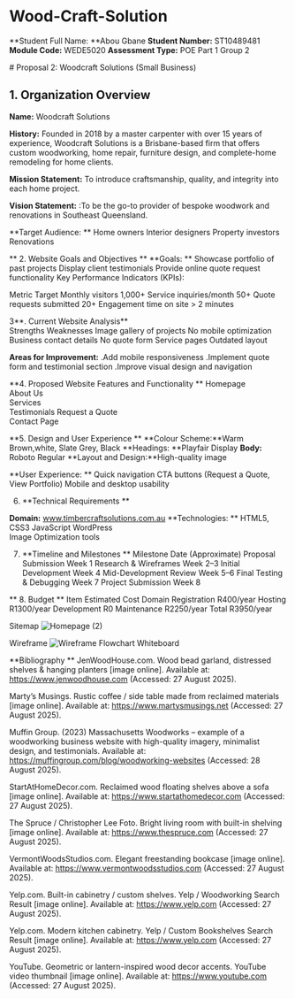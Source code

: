 # Wood-Craft-Solution

**Student Full Name: **Abou Gbane 
**Student Number:** ST10489481 
**Module Code:** WEDE5020 
**Assessment Type:** POE Part 1 
Group 2 
 

​# Proposal 2: Woodcraft Solutions (Small Business) 

## 1. Organization Overview 

**Name:** Woodcraft Solutions 

**History:** Founded in 2018 by a master carpenter with over 15 years of experience, Woodcraft Solutions is a Brisbane-based firm that offers custom woodworking, home repair, furniture design, and complete-home remodeling for home clients. 

**Mission Statement:** To introduce craftsmanship, quality, and integrity into each home project. 

**Vision Statement:** :To be the go-to provider of bespoke woodwork and renovations in Southeast Queensland. 

**Target Audience: **
Home owners 
Interior designers 
Property investors 
Renovations 

** 2. Website Goals and Objectives **
**Goals: **
Showcase portfolio of past projects 
Display client testimonials 
Provide online quote request functionality 
Key Performance Indicators (KPIs): 

Metric                      Target 
Monthly visitors            1,000+ 
Service inquiries/month     50+ 
Quote requests submitted    20+ 
Engagement time on site     > 2 minutes 

 

3**. Current Website Analysis**  
Strengths                       Weaknesses 
Image gallery of projects       No mobile optimization 
Business contact details        No quote form 
Service pages                   Outdated layout 

**Areas for Improvement:** 
.Add mobile responsiveness 
.Implement quote form and testimonial section 
.Improve visual design and navigation 

 

**4. Proposed Website Features and Functionality **
Homepage  
About Us  
Services  
Testimonials 
Request a Quote  
Contact Page  

**5. Design and User Experience **
**Colour Scheme:**Warm Brown,white, Slate Grey, Black 
**Headings: **Playfair Display 
**Body:** Roboto Regular 
**Layout and Design:**High-quality image 

**User Experience: **
Quick navigation 
CTA buttons (Request a Quote, View Portfolio) 
Mobile and desktop usability 

 
6. **Technical Requirements **

**Domain:** www.timbercraftsolutions.com.au 
**Technologies: **
HTML5, CSS3 
JavaScript 
WordPress  
Image Optimization tools 

 
7. **Timeline and Milestones **
Milestone                   Date (Approximate) 
Proposal Submission         Week 1 
Research & Wireframes       Week 2–3 
Initial Development         Week 4 
Mid-Development Review      Week 5–6 
Final Testing & Debugging   Week 7 
Project Submission          Week 8 

 **
8. Budget **
Item                     Estimated Cost 
Domain Registration      R400/year 
Hosting                  R1300/year 
Development              R0 
Maintenance              R2250/year 
Total                    R3950/year 

 
Sitemap 
![Homepage (2)](https://github.com/user-attachments/assets/6d293422-0c24-4156-a3e6-f265cfb47aec)

 Wireframe 
![Wireframe Flowchart Whiteboard](https://github.com/user-attachments/assets/3a363b85-d697-4b80-b9f2-f875f4c3abb5)

  **Bibliography **
JenWoodHouse.com. Wood bead garland, distressed shelves & hanging planters [image online]. Available at: https://www.jenwoodhouse.com (Accessed: 27 August 2025). 

Marty’s Musings. Rustic coffee / side table made from reclaimed materials [image online]. Available at: https://www.martysmusings.net (Accessed: 27 August 2025). 

Muffin Group. (2023) Massachusetts Woodworks – example of a woodworking business website with high-quality imagery, minimalist design, and testimonials. Available at: https://muffingroup.com/blog/woodworking-websites (Accessed: 28 August 2025). 

StartAtHomeDecor.com. Reclaimed wood floating shelves above a sofa [image online]. Available at: https://www.startathomedecor.com (Accessed: 27 August 2025). 

The Spruce / Christopher Lee Foto. Bright living room with built-in shelving [image online]. Available at: https://www.thespruce.com (Accessed: 27 August 2025). 

VermontWoodsStudios.com. Elegant freestanding bookcase [image online]. Available at: https://www.vermontwoodsstudios.com (Accessed: 27 August 2025). 

Yelp.com. Built-in cabinetry / custom shelves. Yelp / Woodworking Search Result [image online]. Available at: https://www.yelp.com (Accessed: 27 August 2025). 

Yelp.com. Modern kitchen cabinetry. Yelp / Custom Bookshelves Search Result [image online]. Available at: https://www.yelp.com (Accessed: 27 August 2025). 

YouTube. Geometric or lantern-inspired wood decor accents. YouTube video thumbnail [image online]. Available at: https://www.youtube.com (Accessed: 27 August 2025). 

